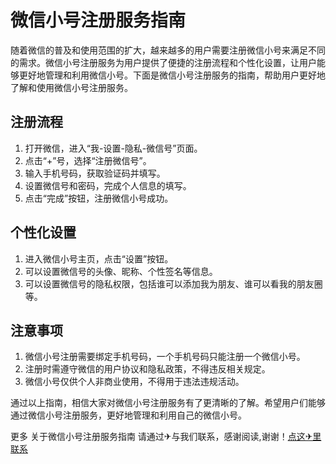# 微信小号注册服务指南

随着微信的普及和使用范围的扩大，越来越多的用户需要注册微信小号来满足不同的需求。微信小号注册服务为用户提供了便捷的注册流程和个性化设置，让用户能够更好地管理和利用微信小号。下面是微信小号注册服务的指南，帮助用户更好地了解和使用微信小号注册服务。

## 注册流程

1. 打开微信，进入“我-设置-隐私-微信号”页面。
2. 点击“+”号，选择“注册微信号”。
3. 输入手机号码，获取验证码并填写。
4. 设置微信号和密码，完成个人信息的填写。
5. 点击“完成”按钮，注册微信小号成功。

## 个性化设置

1. 进入微信小号主页，点击“设置”按钮。
2. 可以设置微信号的头像、昵称、个性签名等信息。
3. 可以设置微信号的隐私权限，包括谁可以添加我为朋友、谁可以看我的朋友圈等。

## 注意事项

1. 微信小号注册需要绑定手机号码，一个手机号码只能注册一个微信小号。
2. 注册时需遵守微信的用户协议和隐私政策，不得违反相关规定。
3. 微信小号仅供个人非商业使用，不得用于违法违规活动。

通过以上指南，相信大家对微信小号注册服务有了更清晰的了解。希望用户们能够通过微信小号注册服务，更好地管理和利用自己的微信小号。

更多 关于微信小号注册服务指南 请通过✈与我们联系，感谢阅读,谢谢！[点这✈里联系](https://c.k02.cc)